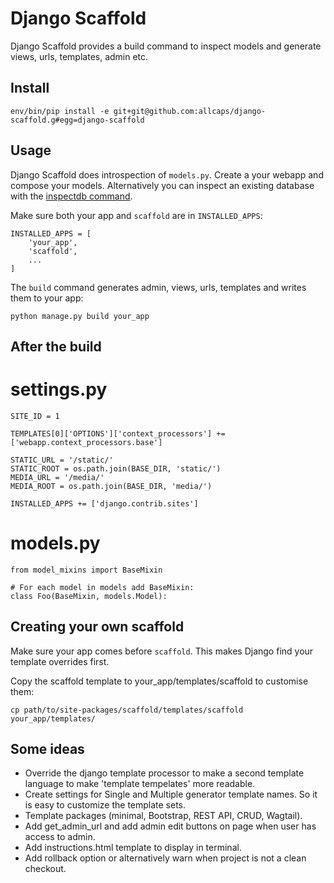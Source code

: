 Django Scaffold
===============

Django Scaffold provides a build command to inspect models and generate views, urls, templates, admin etc.

Install
-------

    env/bin/pip install -e git+git@github.com:allcaps/django-scaffold.g#egg=django-scaffold


Usage
-----

Django Scaffold does introspection of `models.py`. Create a your webapp and compose your models.
Alternatively you can inspect an existing database with the
[inspectdb command](https://docs.djangoproject.com/en/1.10/howto/legacy-databases/).

Make sure both your app and `scaffold` are in `INSTALLED_APPS`:

    INSTALLED_APPS = [
        'your_app',
        'scaffold',
        ...
    ]


The `build` command generates admin, views, urls, templates and writes them to your app:

    python manage.py build your_app


After the build
---------------

# settings.py

    SITE_ID = 1

    TEMPLATES[0]['OPTIONS']['context_processors'] += ['webapp.context_processors.base']

    STATIC_URL = '/static/'
    STATIC_ROOT = os.path.join(BASE_DIR, 'static/')
    MEDIA_URL = '/media/'
    MEDIA_ROOT = os.path.join(BASE_DIR, 'media/')

    INSTALLED_APPS += ['django.contrib.sites']

# models.py

    from model_mixins import BaseMixin

    # For each model in models add BaseMixin:
    class Foo(BaseMixin, models.Model):


Creating your own scaffold
--------------------------

Make sure your app comes before `scaffold`. This makes Django find your template overrides first.

Copy the scaffold template to your_app/templates/scaffold to customise them:

    cp path/to/site-packages/scaffold/templates/scaffold your_app/templates/


Some ideas
----------

 - Override the django template processor to make a second template language to make 'template tempelates' more readable.
 - Create settings for Single and Multiple generator template names. So it is easy to customize the template sets.
 - Template packages (minimal, Bootstrap, REST API, CRUD, Wagtail).
 - Add get_admin_url and add admin edit buttons on page when user has access to admin.
 - Add instructions.html template to display in terminal.
 - Add rollback option or alternatively warn when project is not a clean checkout.
